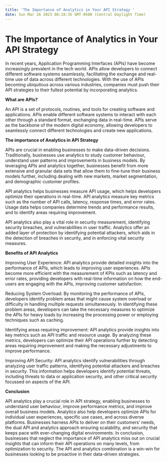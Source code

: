 ```yaml
---
title: 'The Importance of Analytics in Your API Strategy '
date: Sun Mar 26 2023 06:18:35 GMT-0500 (Central Daylight Time)
---
```


# The Importance of Analytics in Your API Strategy

In recent years, Application Programming Interfaces (APIs) have become increasingly prevalent in the tech world. APIs allow developers to connect different software systems seamlessly, facilitating the exchange and real-time use of data across different technologies. With the use of APIs becoming ubiquitous across various industries, companies must push their API strategies to their fullest potential by incorporating analytics.

**What are APIs?**

An API is a set of protocols, routines, and tools for creating software and applications. APIs enable different software systems to interact with each other through a standard format, exchanging data in real-time. APIs serve as the backbone of the modern digital economy, allowing developers to seamlessly connect different technologies and create new applications. 

**The importance of Analytics in API Strategy**

APIs are crucial in enabling businesses to make data-driven decisions. Traditionally, businesses use analytics to study customer behaviour, understand user patterns and improvements in business models. By leveraging APIs and analytics together, businesses benefit from more extensive and granular data sets that allow them to fine-tune their business models further, including dealing with new markets, market segmentation, and demographic customer profiles. 

API analytics helps businesses measure API usage, which helps developers optimize their operations in real-time. API analytics measure key metrics such as the number of API calls, latency, response times, and error rates. Usage data helps companies determine trends and performance results, and to identify areas requiring improvement.

API analytics also play a vital role in security measurement, identifying security breaches, and vulnerabilities in user traffic. Analytics offer an added layer of protection by identifying potential attackers, which aids in the detection of breaches in security, and in enforcing vital security measures.

**Benefits of API Analytics**

Improving User Experience: API analytics provide detailed insights into the performance of APIs, which leads to improving user experiences. APIs become more efficient with the measurement of KPIs such as latency and error rates, providing developers with real-time information on how the end-users are engaging with the APIs, improving customer satisfaction.

Reducing System Overload: By monitoring the performance of APIs, developers identify problem areas that might cause system overload or difficulty in handling multiple requests simultaneously. In identifying these problem areas, developers can take the necessary measures to optimize the APIs for heavy loads by increasing the processing power or employing techniques such as caching.

Identifying areas requiring improvement: API analytics provide insights into key metrics such as API traffic and resource usage. By analyzing these metrics, developers can optimize their API operations further by detecting areas requiring improvement and making the necessary adjustments to improve performance.

Improving API Security: API analytics identify vulnerabilities through analyzing user traffic patterns, identifying potential attackers and breaches in security. This information helps developers identify potential threats, including threats to data or application security, and other critical security focussed on aspects of the API.

**Conclusion**

API analytics play a crucial role in API strategy, enabling businesses to understand user behaviour, improve performance metrics, and improve overall business models. Analytics also help developers optimize APIs for individual user experiences, specific use cases, and across diverse platforms. Businesses harness APIs to deliver on their customers’ needs, the dual API and analytics approach ensuring scalability, and security that keeps pace with ever-changing digital environments. In conclusion, businesses that neglect the importance of API analytics miss out on crucial insights that can inform their API operations on many levels, from optimization to security. The API and analytics combination is a win-win for businesses looking to be proactive in their data-driven strategies.
